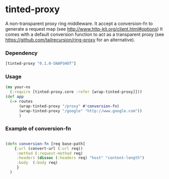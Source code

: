 # tinted-proxy

A non-transparent proxy ring middleware. 
It accept a conversion-fn to generate a request map (see http://www.http-kit.org/client.html#options)
It comes with a default conversion function to act as a transparent proxy (see https://github.com/tailrecursion/ring-proxy for an alternative). 

### Dependency

```clojure
[tinted-proxy "0.1.0-SNAPSHOT"]
```
### Usage

```clojure
(ns your-ns
  (:require [tinted-proxy.core :refer [wrap-tinted-proxy]]))
(def app
  (-> routes
      (wrap-tinted-proxy "/proxy" #'conversion-fn)
      (wrap-tinted-proxy "/google" "http://www.google.com"))
      )
```

### Example of conversion-fn
```clojure

(defn conversion-fn [req base-path]
    {:url (convert-url (:url req))
     :method (:request-method req)
     :headers (dissoc (:headers req) "host" "content-length")
     :body  (:body req)
     }
  )
```

